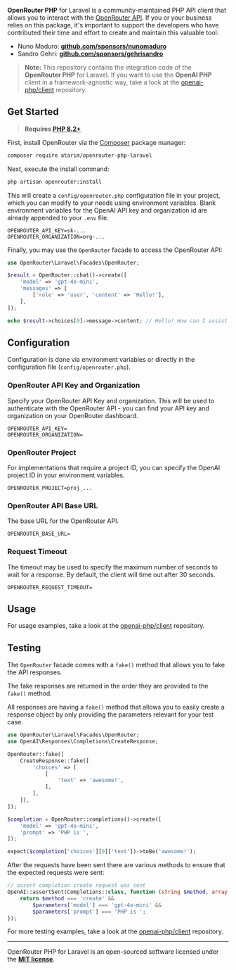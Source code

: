 **OpenRouter PHP** for Laravel is a community-maintained PHP API client that allows you to interact with the [OpenRouter API](https://platform.openai.com/docs/api-reference/introduction). If you or your business relies on this package, it's important to support the developers who have contributed their time and effort to create and maintain this valuable tool:

- Nuno Maduro: **[github.com/sponsors/nunomaduro](https://github.com/sponsors/nunomaduro)**
- Sandro Gehri: **[github.com/sponsors/gehrisandro](https://github.com/sponsors/gehrisandro)**

> **Note:** This repository contains the integration code of the **OpenRouter PHP** for Laravel. If you want to use the **OpenAI PHP** client in a framework-agnostic way, take a look at the [openai-php/client](https://github.com/openai-php/client) repository.


## Get Started

> **Requires [PHP 8.2+](https://www.php.net/releases/)**

First, install OpenRouter via the [Composer](https://getcomposer.org/) package manager:

```bash
composer require atarim/openrouter-php-laravel
```

Next, execute the install command:

```bash
php artisan openrouter:install
```

This will create a `config/openrouter.php` configuration file in your project, which you can modify to your needs
using environment variables.
Blank environment variables for the OpenAI API key and organization id are already appended to your `.env` file.

```env
OPENROUTER_API_KEY=sk-...
OPENROUTER_ORGANIZATION=org-...
```

Finally, you may use the `OpenRouter` facade to access the OpenRouter API:

```php
use OpenRouter\Laravel\Facades\OpenRouter;

$result = OpenRouter::chat()->create([
    'model' => 'gpt-4o-mini',
    'messages' => [
        ['role' => 'user', 'content' => 'Hello!'],
    ],
]);

echo $result->choices[0]->message->content; // Hello! How can I assist you today?
```

## Configuration

Configuration is done via environment variables or directly in the configuration file (`config/openrouter.php`).

### OpenRouter API Key and Organization

Specify your OpenRouter API Key and organization. This will be
used to authenticate with the OpenRouter API - you can find your API key
and organization on your OpenRouter dashboard.

```env
OPENROUTER_API_KEY=
OPENROUTER_ORGANIZATION=
```

### OpenRouter Project

For implementations that require a project ID, you can specify 
the OpenAI project ID in your environment variables.

```env
OPENROUTER_PROJECT=proj_...
```

### OpenRouter API Base URL

The base URL for the OpenRouter API.

```env
OPENROUTER_BASE_URL=
```

### Request Timeout

The timeout may be used to specify the maximum number of seconds to wait
for a response. By default, the client will time out after 30 seconds.

```env
OPENROUTER_REQUEST_TIMEOUT=
```

## Usage

For usage examples, take a look at the [openai-php/client](https://github.com/openai-php/client) repository.

## Testing

The `OpenRouter` facade comes with a `fake()` method that allows you to fake the API responses.

The fake responses are returned in the order they are provided to the `fake()` method.

All responses are having a `fake()` method that allows you to easily create a response object by only providing the parameters relevant for your test case.

```php
use OpenRouter\Laravel\Facades\OpenRouter;
use OpenAI\Responses\Completions\CreateResponse;

OpenRouter::fake([
    CreateResponse::fake([
        'choices' => [
            [
                'text' => 'awesome!',
            ],
        ],
    ]),
]);

$completion = OpenRouter::completions()->create([
    'model' => 'gpt-4o-mini',
    'prompt' => 'PHP is ',
]);

expect($completion['choices'][0]['text'])->toBe('awesome!');
```

After the requests have been sent there are various methods to ensure that the expected requests were sent:

```php
// assert completion create request was sent
OpenAI::assertSent(Completions::class, function (string $method, array $parameters): bool {
    return $method === 'create' &&
        $parameters['model'] === 'gpt-4o-mini' &&
        $parameters['prompt'] === 'PHP is ';
});
```

For more testing examples, take a look at the [openai-php/client](https://github.com/openai-php/client#testing) repository.

---

OpenRouter PHP for Laravel is an open-sourced software licensed under the **[MIT license](https://opensource.org/licenses/MIT)**.

